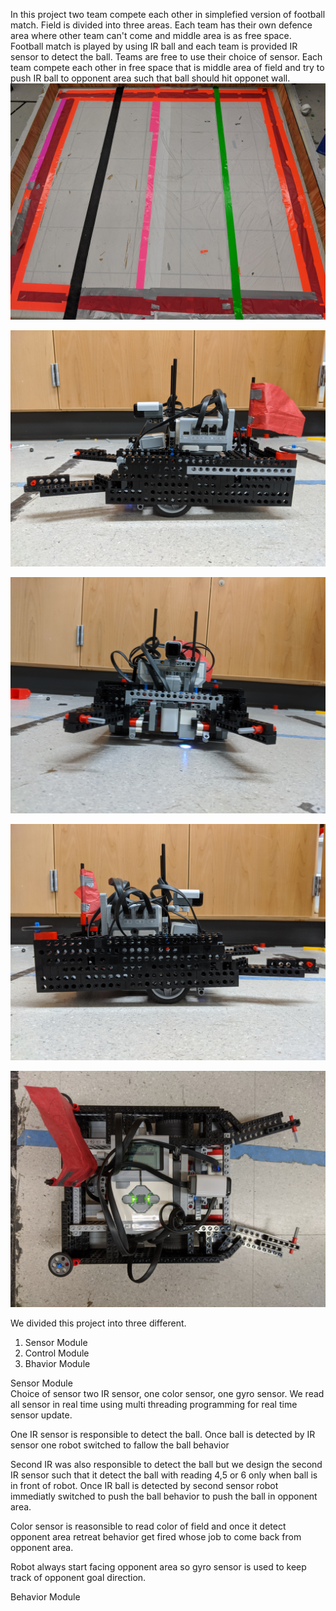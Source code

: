 In this project two team compete each other in simplefied version of football match.
Field is divided into three areas. Each team has their own defence area where other team can't come and middle area is as free space.
Football match is played by using IR ball and each team is provided IR sensor to detect the ball. Teams are free to use their choice
of sensor. 
Each team compete each other in free space that is middle area of field and try to push IR ball to opponent area such that ball should hit 
opponet wall. 
![Image of field divided into three areas](https://github.com/BhaskarTrivedi/Robotics/blob/master/SimplifiedFootball/Image/IMG_20191212_171113.jpg)

![Robot design](https://github.com/BhaskarTrivedi/Robotics/blob/master/SimplifiedFootball/Image/IMG_20191212_170534.jpg)

![Robot design](https://github.com/BhaskarTrivedi/Robotics/blob/master/SimplifiedFootball/Image/IMG_20191212_170600.jpg)

![Robot design](https://github.com/BhaskarTrivedi/Robotics/blob/master/SimplifiedFootball/Image/IMG_20191212_170606.jpg)

![Robot design](https://github.com/BhaskarTrivedi/Robotics/blob/master/SimplifiedFootball/Image/IMG_20191212_170613.jpg)

We divided this project into three different.
 1) Sensor Module
 2) Control Module
 3) Bhavior Module
 
Sensor Module<br/>
Choice of sensor two IR sensor, one color sensor, one gyro sensor. We read all sensor in real time using multi threading programming for real time sensor update.

One IR sensor is responsible to detect the ball. Once ball is detected by IR sensor one robot switched to fallow the ball behavior

Second IR was also responsible to detect the ball but we design the second IR sensor such that it detect the ball with reading 4,5 or 6
only when ball is in front of robot. Once IR ball is detected by second sensor robot immediatly switched to push the ball behavior to push 
the ball in opponent area.

Color sensor is reasonsible to read color of field and once it detect opponent area retreat behavior get fired whose job to come back from opponent area. 

Robot always start facing opponent area so gyro sensor is used to keep track of opponent goal direction.

Behavior Module

